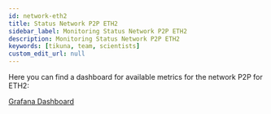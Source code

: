 ```yaml
---
id: network-eth2
title: Status Network P2P ETH2
sidebar_label: Monitoring Status Network P2P ETH2
description: Monitoring Status Network P2P ETH2
keywords: [tikuna, team, scientists]
custom_edit_url: null
---
```


Here you can find a dashboard for available metrics for the network P2P for ETH2:

[Grafana Dashboard](https://dash.tikuna.io/public-dashboards/d7322b0297754a82bdff153e74c5d2c0?orgId=0)